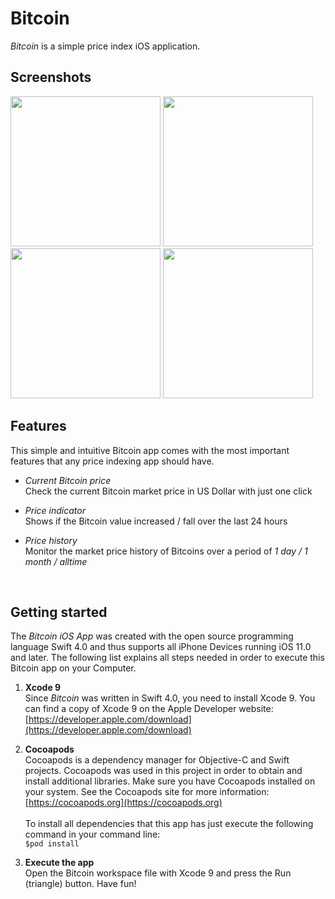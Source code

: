 #  Bitcoin

*Bitcoin* is a simple price index iOS application. 

## Screenshots

<img src="https://user-images.githubusercontent.com/3514796/28242138-8059ce42-69a4-11e7-918e-a27f377a32e5.png" width="240px" height="auto">
<img src="https://user-images.githubusercontent.com/3514796/28242142-805dfba2-69a4-11e7-903f-a5290c469e7f.png" width="240px" height="auto">
<img src="https://user-images.githubusercontent.com/3514796/28242140-805b7f26-69a4-11e7-813a-5e98428d5acd.png" width="240px" height="auto">
<img src="https://user-images.githubusercontent.com/3514796/28242141-805c1ac6-69a4-11e7-97ac-ff4886c85cc1.png" width="240px" height="auto">

## Features

This simple and intuitive Bitcoin app comes with the most important features that any price indexing app should have. 

* *Current Bitcoin price* <br/>
Check the current Bitcoin market price in US Dollar with just one click

* *Price indicator* <br/>
Shows if the Bitcoin value increased / fall over the last 24 hours

* *Price history* <br/>
Monitor the market price history of Bitcoins over a period of *1 day / 1 month / alltime*

<br/>


## Getting started

The *Bitcoin iOS App* was created with the open source programming language Swift 4.0 and thus supports all iPhone Devices running iOS 11.0 and later. The following list explains all steps needed in order to execute this Bitcoin app on your Computer.


1.  **Xcode 9** <br/>
Since *Bitcoin* was written in Swift 4.0, you need to install Xcode 9. You can find a copy of Xcode 9 on the Apple Developer website: <br/>
[https://developer.apple.com/download](https://developer.apple.com/download)


2. **Cocoapods** <br/>
Cocoapods is a dependency manager for Objective-C and Swift projects. Cocoapods was used in this project in order to obtain and install additional libraries. Make sure you have Cocoapods installed on your system. See the Cocoapods site for more information: [https://cocoapods.org](https://cocoapods.org)<br/><br/>
To install all dependencies that this app has just execute the following command in your command line: <br/>
```$pod install```


3. **Execute the app** <br/> 
Open the Bitcoin workspace file with Xcode 9 and press the Run (triangle) button. Have fun!

